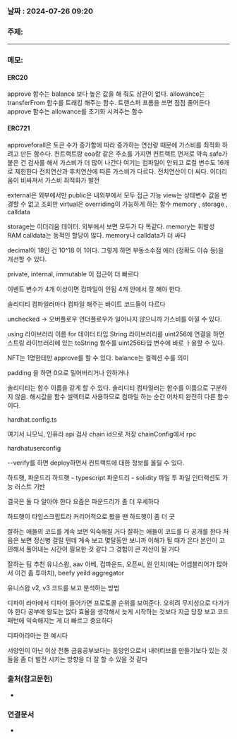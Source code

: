 
### 날짜 : 2024-07-26 09:20

### 주제: 

---
### 메모: 
#### ERC20
approve 함수는 balance 보다 높은 값을 해 줘도 상관이 없다.
allowance는 transferFrom 함수를 트래킹 해주는 함수. 트랜스퍼 프롬을 쓰면 점점 줄어든다
approve 함수는 allowance를 초기화 시켜주는 함수

#### ERC721
approveforall은 토큰 수가 증가함에 따라 증가하는 연산량 때문에 가스비를 최적화 하려고 만든 함수다.
컨트랙트랑 eoa랑 같은 주소를 가지면 컨트랙트 먼저로 약속
safe가 붙은 건 검사를 해서 가스비가 더 많이 나간다
여기는 컴파일이 안되고 로컬 변수도 16개로 제한한다
전치연산과 후치연산에 따른 가스비가 다르다. 전치연산이 더 싸다.
이더리움이 비싸져서 가스비 최적화가 발전

external은 외부에서만
public은 내외부에서 모두 접근 가능
view는 상태변수 값을 변경할 수 없고 조회만
virtual은 overriding이 가능하게 하는 함수
memory , storage , calldata

storage는 이더리움 데이터. 외부에서 보면 모두가 다 똑같다.
memory는 휘발성 RAM
calldata는 동적인 할당이 많다.
memory나 calldata가 더 싸다

decimal이 18인 건 10^18 이 1이다.
그렇게 하면 부동소수점 에러 (정확도 이슈 등)을 개선할 수 있다.

private, internal, immutable 이 접근이 더 빠르다

이벤트 변수가 4개 이상이면 컴파일이 안됨
4개 안에서 잘 해야 한다.

솔리디티 컴파일러마다 컴파일 해주는 바이트 코드들이 다르다

unchecked -> 오버플로우 언더플로우가 일어나지 않으니까 가스비를 아낄 수 있다.


using 라이브러리 이름 for 데이터 타입
String 라이브러리를 uint256에 연결을 하면 
스트링 라이브러리에 있는 toString 함수를 uint256타입 변수에 바로 ㅏ용할 수 있다.

NFT는 1명한테만 approve를 할 수 있다.
balance는 컬렉션 수를 의미

padding 을 하면 0으로 밀어버리거나 안하거나

솔리디티는 함수 이름을 같게 할 수 있다.
솔리디티 컴파일러는 함수를 이름으로 구분하지 않음.
해시값을 함수 셀렉터로 사용하므로 컴파일 하는 순간 어차피 완전히 다른 함수이다.

hardhat.config.ts

여기서 니모닉, 인퓨라 api 검사
chain id으로 저장
chainConfig에서 rpc

hardhatuserconfig

--verify를 하면 deploy하면서 컨트랙트에 대한 정보를 올릴 수 있다.

하드햇, 파운드리
하드햇 - typescript
파운드리 - solidity
파일 투 파일 인터랙션도 가능
러스트 기반

결국은 둘 다 알아야 한다
요즘은 파운드리가 좀 더 우세하다

하드햇이 타입스크립트라 커리어적으로 봤을 땐 하드햇이 좀 더 굿

잘하는 애들의 코드를 계속 보면 익숙해질 거다
잘하는 애들이 코드를 다 공개를 한다
처음은 보면 정신병 걸릴 텐데
계속 보고 몇달동안 보니까 이해가 될 때가 온다
본인이 고민해서 풀어내는 시간이 필요한 것 같다 그 경험이 큰 자산이 될 거다

잘하는 팀 추천
유니스왑, aav 아베, 컴파운드, 오픈씨, 원 인치(얘는 어셈블리어가 많아서 이건 좀 투마치), beefy yeild aggregator

유니스왑 v2, v3
코드를 보고 분석하는 방법

디파이 라마에서 디파이 들어가면 프로토콜 순위를 보여준다.
오히려 무지성으로 다가가야 한다
공부에 왕도는 없다
효율을 생각해서 늦게 시작하는 것보다 지금 당장 보고 코드 패턴에 익숙해지는 게 더 빠르고 중요하다

디파이라마는 한 예시다

서양인이 아닌 이상 전통 금융공부보다는
동양인으로서 내러티브를 만들기보다 있는 것들을 좀 더 발전 시키는 방향을 더 잘 할 수 있을 것 같다



### 출처(참고문헌)
-

### 연결문서
-